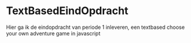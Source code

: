 # TextBasedEindOpdracht

Hier ga ik de eindopdracht van periode 1 inleveren, een textbased choose your own adventure game in javascript
